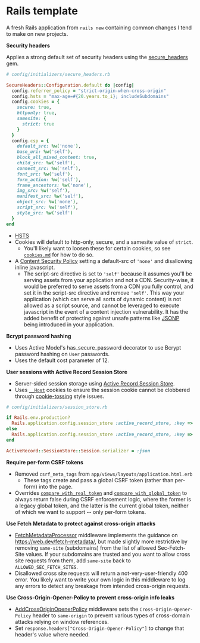 # Rails template

A fresh Rails application from `rails new` containing common changes I tend to make on new projects.

**Security headers**

Applies a strong default set of security headers using the [secure_headers](https://github.com/github/secure_headers) gem.

```ruby
# config/initializers/secure_headers.rb

SecureHeaders::Configuration.default do |config|
  config.referrer_policy = "strict-origin-when-cross-origin"
  config.hsts = "max-age=#{20.years.to_i}; includeSubdomains"
  config.cookies = {
    secure: true,
    httponly: true,
    samesite: {
      strict: true
    }
  }
  config.csp = {
    default_src: %w('none'),
    base_uri: %w('self'),
    block_all_mixed_content: true,
    child_src: %w('self'),
    connect_src: %w('self'),
    font_src: %w('self'),
    form_action: %w('self'),
    frame_ancestors: %w('none'),
    img_src: %w('self'),
    manifest_src: %w('self'),
    object_src: %w('none'),
    script_src: %w('self'),
    style_src: %w('self')
  }
end
```

* [HSTS](https://developer.mozilla.org/en-US/docs/Web/HTTP/Headers/Strict-Transport-Security)
* Cookies will default to http-only, secure, and a samesite value of `strict`.
  - You'll likely want to loosen these for certain cookies, so see [`cookies.md`](https://github.com/github/secure_headers/blob/main/docs/cookies.md) for how to do so.
* A [Content Security Policy](https://developer.mozilla.org/en-US/docs/Web/HTTP/CSP) setting a default-src of `'none'` and disallowing inline javascript.
  - The script-src directive is set to `'self'` because it assumes you'll be serving assets from your application and not a CDN. Security-wise, it would be preferred to serve assets from a CDN you fully control, and set it in the script-src directive and remove `'self'`. This way your application (which can serve all sorts of dynamic content) is not allowed as a script source, and cannot be leveraged to execute javascript in the event of a content injection vulnerability. It has the added benefit of protecting against unsafe patterns like [JSONP](https://stackoverflow.com/questions/2067472/what-is-jsonp-and-why-was-it-created) being introduced in your application.

**Bcrypt password hashing**
* Uses Active Model's has_secure_password decorator to use Bcrypt password hashing on `User` passwords.
* Uses the default cost parameter of 12.

**User sessions with Active Record Session Store**
* Server-sided session storage using [Active Record Session Store](https://github.com/rails/activerecord-session_store).
* Uses [`__Host`](https://developer.mozilla.org/en-US/docs/Web/HTTP/Headers/Set-Cookie) cookies to ensure the session cookie cannot be clobbered through [cookie-tossing](https://github.blog/2013-04-09-yummy-cookies-across-domains/) style issues.

```ruby
# config/initializers/session_store.rb

if Rails.env.production?
  Rails.application.config.session_store :active_record_store, :key => '__Host-example-session'
else
  Rails.application.config.session_store :active_record_store, :key => 'example-session'
end

ActiveRecord::SessionStore::Session.serializer = :json
```

**Require per-form CSRF tokens**
* Removed `csrf_meta_tags` from `app/views/layouts/application.html.erb`
  * These tags create and pass a global CSRF token (rather than per-form) into the page.
* Overrides [`compare_with_real_token`](https://github.com/rails/rails/blob/9b6008924d527b61b11677a78542a7b0fd4d80bf/actionpack/lib/action_controller/metal/request_forgery_protection.rb#L377-L379) and [`compare_with_global_token`](https://github.com/rails/rails/blob/9b6008924d527b61b11677a78542a7b0fd4d80bf/actionpack/lib/action_controller/metal/request_forgery_protection.rb#L381-L383) to always return false during CSRF enforcement logic, where the former is a legacy global token, and the latter is the current global token, neither of which we want to support -- only per-form tokens.

**Use Fetch Metadata to protect against cross-origin attacks**
* [FetchMetadataProcessor](./lib/middleware/fetch_metadata_processor.rb) middleware implements the guidance on https://web.dev/fetch-metadata/, but made slightly more restrictive by removing `same-site` (subdomains) from the list of allowed Sec-Fetch-Site values. If your subdomains are trusted and you want to allow cross site requests from them, add `same-site` back to `ALLOWED_SEC_FETCH_SITES`.
* Disallowed cross site requests will return a not-very-user-friendly 400 error. You likely want to write your own logic in this middleware to log any errors to detect any breakage from intended cross-origin requests.

**Use Cross-Origin-Opener-Policy to prevent cross-origin info leaks**
* [AddCrossOriginOpenerPolicy](./lib/middleware/add_cross_origin_opener_policy.rb) middleware sets the `Cross-Origin-Opener-Policy` header to `same-origin` to prevent various types of cross-domain attacks relying on window references.
* Set `response.headers["Cross-Origin-Opener-Policy"]` to change that header's value where needed.
